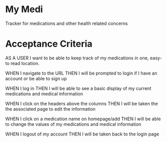 # My Medi
Tracker for medications and other health related concerns

# Acceptance Criteria

AS A USER I want to be able to keep track of my medications in one, easy-to read location.

WHEN I navigate to the URL
THEN I will be prompted to login if I have an account or be able to sign up

WHEN I log in
THEN I will be able to see a basic display of my current medications and medical information

WHEN I click on the headers above the columns
THEN I will be taken the the associated page to edit the information

WHEN I click on a medication name on homepage/add
THEN I will be able to change the values of my medications and medical information

WHEN I logout of my account
THEN I will be taken back to the login page
